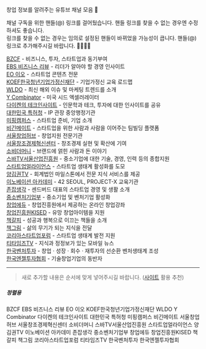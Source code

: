 창업 정보를 알려주는 유튜브 채널 모음 🔴

채널 구독을 위한 핸들(@) 링크를 걸어뒀습니다. 핸들 링크를 찾을 수 없는 경우엔 수정하셔도 좋습니다.\
링크를 찾을 수 없는 경우는 임의로 설정된 핸들이 바뀌었을 가능성이 큽니다. 핸들(@) 링크로 추가해주시길 바랍니다. 🙇‍♂️🙇‍♀️

[BZCF](https://www.youtube.com/@B_ZCF) - 비즈니스, 투자, 스타트업과 동기부여\
[EBS 비즈니스 리뷰](https://www.youtube.com/@ebs3351) - 리더가 알아야 할 경영 인사이트\
[EO 이오](https://www.youtube.com/@eo_studio) - 스타트업 콘텐츠 전문\
[KOEF한국청년기업가정신재단](https://www.youtube.com/@KOEF) - 기업가정신 교육 로드맵\
[WLDO](https://www.youtube.com/@WLDO100) - 최신 해외 이슈 및 마케팅 트렌드를 소개\
[Y Combinator](https://www.youtube.com/@ycombinator) - 미국 시드 엑셀러레이터\
[다이켄의 테크인사이트](https://www.youtube.com/@daiken_tech) - 인문학과 테크, 투자에 대한 인사이트를 공유\
[대한민국 특허청](https://www.youtube.com/@kipoworld) - IP 관장 중앙행정기관\
[미핑캠퍼스](https://www.youtube.com/@user-ud6rz7zv3m) - 스타트업 준비, 기업 소개\
[비긴메이트](https://www.youtube.com/@beginmate) - 스타트업을 위한 사람과 사람을 이어주는 팀빌딩 플랫폼\
[서울창업허브](https://www.youtube.com/@user-vx3hd8on4m) - 창업지원 전문기관\
[서울창조경제혁신센터](https://www.youtube.com/@user-qz1zh7cv9h) - 창조경제 실현 및 확산에 기여\
[소비더머니](https://www.youtube.com/@Brand_story) - 브랜드에 얽힌 사람과 돈 이야기\
[스바TV서울산업진흥원](https://www.youtube.com/@seoulsba0331) - 중소기업에 대한 기술, 경영, 인력 등의 종합지원\
[스타트업얼라이언스](https://www.youtube.com/@StartupAllianceKorea) - 스타트업 생태계 활성화를 도모\
[양김권TV](https://www.youtube.com/@todayCPA) - 회계법인 마일스톤에서 전문 지식 서비스를 제공\
[이노베이션 아카데미](https://www.youtube.com/@user-dc9wm5wr3d) - 42 SEOUL, PROJECT-X 교육기관\
[존잡생각](https://www.youtube.com/@johnsthoughts) - 센드버드 대표의 스타트업 경영 및 생활 소개\
[중소벤처기업부](https://www.youtube.com/@bizinfo1357) - 중소기업 및 벤처기업 활성화\
[창업에듀](https://www.youtube.com/@user-gh3dm9ew9w) - 창업진흥원에서 제공하는 온라인 창업강좌\
[창업진흥원KISED](https://www.youtube.com/@kised) - 유망 창업아이템을 지원\
[책갈피](https://www.youtube.com/@koreanbookmark) - 성공과 행복으로 이끄는 책들을 소개\
[책그림](https://www.youtube.com/@drawthebook) - 삶의 무기가 되는 지식을 전달\
[코리아스타트업포럼](https://www.youtube.com/@koreastartupforumk9287) - 스타트업 생태계 발전 지원\
[티타임즈TV](https://www.youtube.com/@TTimesTV) - 지식과 정정보가 있는 모바일 뉴스\
[한국벤처투자](https://www.youtube.com/@kvic2005) - 창업 · 성장 · 회수 · 재투자의 선순환 벤처생태계 조성\
[한국엔젤투자협회](https://www.youtube.com/@kbanorkr) - 기술창업기업의 동반자

---

> 새로 추가할 내용은 순서에 맞게 넣어주시길 바랍니다. ([사이트](https://alphabetizer.flap.tv/) 활용 추천)

##### 정렬용
BZCF
EBS 비즈니스 리뷰
EO 이오
KOEF한국청년기업가정신재단
WLDO
Y Combinator
다이켄의 테크인사이트
대한민국 특허청
미핑캠퍼스
비긴메이트
서울창업허브
서울창조경제혁신센터
소비더머니
스바TV서울산업진흥원
스타트업얼라이언스
양김권TV
이노베이션 아카데미
존잡생각
중소벤처기업부
창업에듀
창업진흥원KISED
책갈피
책그림
코리아스타트업포럼
티타임즈TV
한국벤처투자
한국엔젤투자협회
